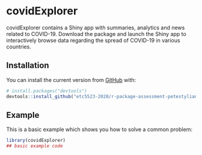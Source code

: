 
<!-- README.md is generated from README.Rmd. Please edit that file -->

# covidExplorer

<!-- badges: start -->

<!-- badges: end -->

covidExplorer contains a Shiny app with summaries, analytics and news
related to COVID-19. Download the package and launch the Shiny app to
interactively browse data regarding the spread of COVID-19 in various
countries.

## Installation

You can install the current version from [GitHub](https://github.com/)
with:

``` r
# install.packages("devtools")
devtools::install_github("etc5523-2020/r-package-assessment-petestylianos")
```

## Example

This is a basic example which shows you how to solve a common problem:

``` r
library(covidExplorer)
## basic example code
```
